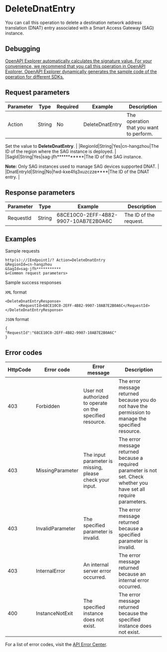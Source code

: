 # DeleteDnatEntry

You can call this operation to delete a destination network address translation \(DNAT\) entry associated with a Smart Access Gateway \(SAG\) instance.

## Debugging

[OpenAPI Explorer automatically calculates the signature value. For your convenience, we recommend that you call this operation in OpenAPI Explorer. OpenAPI Explorer dynamically generates the sample code of the operation for different SDKs.](https://api.aliyun.com/#product=Smartag&api=DeleteDnatEntry&type=RPC&version=2018-03-13)

## Request parameters

|Parameter|Type|Required|Example|Description|
|---------|----|--------|-------|-----------|
|Action|String|No|DeleteDnatEntry|The operation that you want to perform.

 Set the value to **DeleteDnatEntry**. |
|RegionId|String|Yes|cn-hangzhou|The ID of the region where the SAG instance is deployed. |
|SagId|String|Yes|sag-jfh\*\*\*\*\*\*\*\*\*\*\*|The ID of the SAG instance.

 **Note:** Only SAG instances used to manage SAG devices supported DNAT. |
|DnatEntryId|String|No|fwd-kxe4fq3xuzczze\*\*\*\*|The ID of the DNAT entry. |

## Response parameters

|Parameter|Type|Example|Description|
|---------|----|-------|-----------|
|RequestId|String|68CE10C0-2EFF-4B82-9907-10AB7E2B0A6C|The ID of the request. |

## Examples

Sample requests

```
http(s)://[Endpoint]/? Action=DeleteDnatEntry
&RegionId=cn-hangzhou
&SagId=sag-jfh***********
&<Common request parameters>
```

Sample success responses

`XML` format

```
<DeleteDnatEntryResponse>
	  <RequestId>68CE10C0-2EFF-4B82-9907-10AB7E2B0A6C</RequestId>
</DeleteDnatEntryResponse>
```

`JSON` format

```
{
"RequestId":"68CE10C0-2EFF-4B82-9907-10AB7E2B0A6C"
}
```

## Error codes

|HttpCode|Error code|Error message|Description|
|--------|----------|-------------|-----------|
|403|Forbidden|User not authorized to operate on the specified resource.|The error message returned because you do not have the permission to manage the specified resource.|
|403|MissingParameter|The input parameter is missing, please check your input.|The error message returned because a required parameter is not set. Check whether you have set all require parameters.|
|403|InvalidParameter|The specified parameter is invalid.|The error message returned because a specified parameter is invalid.|
|403|InternalError|An internal server error occurred.|The error message returned because an internal error occurred.|
|400|InstanceNotExit|The specified instance does not exist.|The error message returned because the specified instance does not exist.|

For a list of error codes, visit the [API Error Center](https://error-center.alibabacloud.com/status/product/Smartag).

